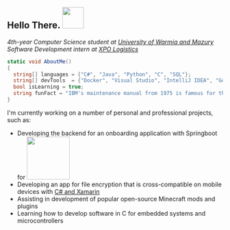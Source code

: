 <h2>Hello There. <img src="https://emojis.slackmojis.com/emojis/images/1643514670/6723/hyperfastparrot.gif?1643514670" width="50"></h2>
<p>
  <em>4th-year Computer Science student at <a href="http://www.uwm.edu.pl/">University of Warmia and Mazury</a>
</br>Software Development intern at <a href="https://www.xpo.com/">XPO Logistics</a>
  </em>
</p>

```csharp
static void AboutMe()
{
  string[] languages = {"C#", "Java", "Python", "C", "SQL"}; 
  string[] devTools  = {"Docker", "Visual Studio", "IntelliJ IDEA", "Google Cloud Platform"};
  bool isLearning = true;
  string funFact = "IBM's maintenance manual from 1975 is famous for the line, \"By all means, do not use a hammer.\"";
}
```
I'm currently working on a number of personal and professional projects, such as:
* Developing the backend for an onboarding application with Springboot for <a href="https://venturelabs.team/"><img src="https://venturelabs.team/venture-labs-logo-big.png" width="100"></a>
* Developing an app for file encryption that is cross-compatible on mobile devices with <a href="https://github.com/DejaVuMan/FileEncApp">C# and Xamarin</a>
* Assisting in development of popular open-source Minecraft mods and plugins
* Learning how to develop software in C for embedded systems and microcontrollers
